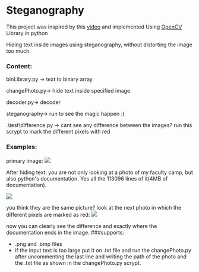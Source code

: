 # Steganography
This project was inspired by this [video](https://www.youtube.com/watch?v=TWEXCYQKyDc&t=400s&ab_channel=Computerphile) 
and implemented Using [OpenCV](https://opencv.org/) Library in python

Hiding text inside images using steganography, without distorting the image too much.


### Content:

binLibrary.py -> text to binary array

changePhoto.py-> hide text inside specified image

decoder.py-> decoder

steganography-> run to see the magic happen :)

.\test\difference.py -> cant see any difference between the images? run this scrypt to mark the different pixels with red 


### Examples:
primary image:
![](https://github.com/neginkheirmand/Steganography/blob/main/examples/spring.png?raw=true)

After hiding text:
you are not only looking at a photo of my faculty camp, but also python's documentation. Yes all the 113096 lines of it(4MB of documentation).

![](https://github.com/neginkheirmand/Steganography/blob/main/examples/springCoded.png?raw=true)

you think they are the same picture?
look at the next photo in which the different pixels are marked as red:
![](https://github.com/neginkheirmand/Steganography/blob/main/examples/difference.png?raw=true)

now you can clearly see the difference and exactly where the documentation ends in the image.
###supports:
- .png and .bmp files
- if the input text is too large put it on .txt file and run the changePhoto.py after uncommenting the last line and writing the path of the photo and the .txt file as shown in the changePhoto.py scrypt.
